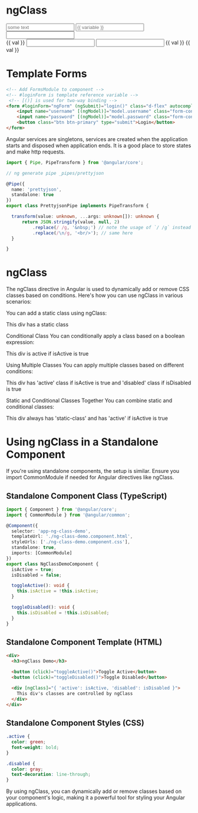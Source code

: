 # ngClass

<!-- Normal HTML -->
<input placeholder="some text">
<!-- Interpolation -->
<input placeholder="{{ variable }}">
<!-- Property Binding -->
<input [placeholder]="variable">


<div [ngClass]="'first second'">
<div [ngClass]="propName">
<div [ngClass]="['first', 'second']">
<div [ngClass]="{first: true, second: true, third: true}">
<div [ngClass]="{'first second': true}">
<td [ngClass]="className"></td>

<td [ngClass]="val > 10 ? 'red' : 'green'">{{ val }}</td>
<input type="text" [ngClass]="control.isInvalid ? 'error' : ''" />
<input type="text" [class.error]="control.isInvalid" />
<td [ngClass]="getClassOf(val)">{{ val }}</td>
<td [ngClass]="{ low: val >= 0 && val <=5, medium: val > 5 && val <= 10, high: val > 10}">
  {{ val }}
</td>




# Template Forms

```html
<!-- Add FormsModule to component -->
<!-- #loginForm is template reference variable -->
 <!-- [()] is used for two-way binding -->
<form #loginForm="ngForm" (ngSubmit)="login()" class="d-flex" autocomplete="off">
	<input name="username" [(ngModel)]="model.username" class="form-control me-2" placeholder="Username">
	<input name="password" [(ngModel)]="model.password" class="form-control me-2" placeholder="Password" type="password">
	<button class="btn btn-primary" type="submit">Login</button>
</form>
```

Angular services are singletons, services are created when the application starts and disposed when application ends. It is a good place to store states and make http requests.

```ts
import { Pipe, PipeTransform } from '@angular/core';

// ng generate pipe _pipes/prettyjson

@Pipe({
  name: 'prettyjson',
  standalone: true
})
export class PrettyjsonPipe implements PipeTransform {

  transform(value: unknown, ...args: unknown[]): unknown {
	  return JSON.stringify(value, null, 2)
		  .replace(/ /g, '&nbsp;') // note the usage of `/ /g` instead of `' '` in order to replace all occurences
		  .replace(/\n/g, '<br/>'); // same here
  }

}
```

# ngClass

The ngClass directive in Angular is used to dynamically add or remove CSS classes based on conditions. Here's how you can use ngClass in various scenarios:

You can add a static class using ngClass:

<div [ngClass]="'my-class'">This div has a static class</div>

Conditional Class
You can conditionally apply a class based on a boolean expression:

<div [ngClass]="{ 'active': isActive }">This div is active if isActive is true</div>

Using Multiple Classes
You can apply multiple classes based on different conditions:

<div [ngClass]="{ 'active': isActive, 'disabled': isDisabled }">
  This div has 'active' class if isActive is true and 'disabled' class if isDisabled is true
</div>

Static and Conditional Classes Together
You can combine static and conditional classes:

<div [ngClass]="['static-class', { 'active': isActive }]">
  This div always has 'static-class' and has 'active' if isActive is true
</div>


# Using ngClass in a Standalone Component

If you're using standalone components, the setup is similar. Ensure you import CommonModule if needed for Angular directives like ngClass.

## Standalone Component Class (TypeScript)

```ts
import { Component } from '@angular/core';
import { CommonModule } from '@angular/common';

@Component({
  selector: 'app-ng-class-demo',
  templateUrl: './ng-class-demo.component.html',
  styleUrls: ['./ng-class-demo.component.css'],
  standalone: true,
  imports: [CommonModule]
})
export class NgClassDemoComponent {
  isActive = true;
  isDisabled = false;

  toggleActive(): void {
    this.isActive = !this.isActive;
  }

  toggleDisabled(): void {
    this.isDisabled = !this.isDisabled;
  }
}
```

## Standalone Component Template (HTML)

```html
<div>
  <h3>ngClass Demo</h3>

  <button (click)="toggleActive()">Toggle Active</button>
  <button (click)="toggleDisabled()">Toggle Disabled</button>

  <div [ngClass]="{ 'active': isActive, 'disabled': isDisabled }">
    This div's classes are controlled by ngClass
  </div>
</div>
```

## Standalone Component Styles (CSS)
```css
.active {
  color: green;
  font-weight: bold;
}

.disabled {
  color: gray;
  text-decoration: line-through;
}
```

By using ngClass, you can dynamically add or remove classes based on your component's logic, making it a powerful tool for styling your Angular applications.

